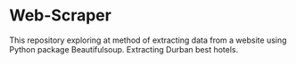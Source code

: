 # Web-Scraper
This repository exploring at method of extracting data from a website using Python package Beautifulsoup. Extracting Durban best hotels.

